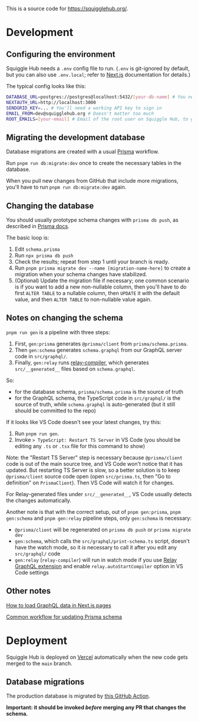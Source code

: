 This is a source code for https://squigglehub.org/.

# Development

## Configuring the environment

Squiggle Hub needs a `.env` config file to run. (`.env` is git-ignored by default, but you can also use `.env.local`; refer to [Next.js](https://nextjs.org/docs/pages/building-your-application/configuring/environment-variables) documentation for details.)

The typical config looks like this:

```bash
DATABASE_URL=postgres://postgres@localhost:5432/[your-db-name] # You need a Postgres database; on macOS the easiest option is https://postgresapp.com/
NEXTAUTH_URL=http://localhost:3000
SENDGRID_KEY=... # You'll need a working API key to sign in
EMAIL_FROM=dev@squigglehub.org # Doesn't matter too much
ROOT_EMAILS=[your-email] # Email of the root user on Squiggle Hub, to get extra permissions
```

## Migrating the development database

Database migrations are created with a usual [Prisma](https://www.prisma.io/) workflow.

Run `pnpm run db:migrate:dev` once to create the necessary tables in the database.

When you pull new changes from GitHub that include more migrations, you'll have to run `pnpm run db:migrate:dev` again.

## Changing the database

You should usually prototype schema changes with `prisma db push`, as described in [Prisma docs](https://www.prisma.io/docs/orm/prisma-migrate/workflows/prototyping-your-schema).

The basic loop is:

1. Edit `schema.prisma`
2. Run `npx prisma db push`
3. Check the results; repeat from step 1 until your branch is ready.
4. Run `pnpm prisma migrate dev --name [migration-name-here]` to create a migration when your schema changes have stabilized.
5. (Optional) Update the migration file if necessary; one common scenario is if you want to add a new non-nullable column, then you'll have to do first `ALTER TABLE` to a nullable column, then `UPDATE` it with the default value, and then `ALTER TABLE` to non-nullable value again.

## Notes on changing the schema

`pnpm run gen` is a pipeline with three steps:

1. First, `gen:prisma` generates `@prisma/client` from `prisma/schema.prisma`.
2. Then `gen:schema` generates `schema.graphql` from our GraphQL server code in `src/graphql/`.
3. Finally, `gen:relay` runs [relay-compiler](https://relay.dev/docs/guides/compiler/), which generates `src/__generated__` files based on `schema.graphql`.

So:

- for the database schema, `prisma/schema.prisma` is the source of truth
- for the GraphQL schema, the TypeScript code in `src/graphql/` is the source of truth, while `schema.graphql` is auto-generated (but it still should be committed to the repo)

If it looks like VS Code doesn't see your latest changes, try this:

1. Run `pnpm run gen`.
2. Invoke `> TypeScript: Restart TS Server` in VS Code (you should be editing any `.ts` or `.tsx` file for this command to show)

Note: the "Restart TS Server" step is necessary because `@prisma/client` code is out of the main source tree, and VS Code won't notice that it has updated. But restarting TS Server is slow, so a better solution is to keep `@prisma/client` source code open (open `src/prisma.ts`, then "Go to definition" on `PrismaClient`). Then VS Code will watch it for changes.

For Relay-generated files under `src/__generated__`, VS Code usually detects the changes automatically.

Another note is that with the correct setup, out of `pnpm gen:prisma`, `pnpm gen:schema` and `pnpm gen:relay` pipeline steps, only `gen:schema` is necessary:

- `@prisma/client` will be regenerated on `prisma db push` or `prisma migrate dev`
- `gen:schema`, which calls the `src/graphql/print-schema.ts` script, doesn't have the watch mode, so it _is_ necessary to call it after you edit any `src/graphql/` code
- `gen:relay` (`relay-compiler`) will run in watch mode if you use [Relay GraphQL extension](https://marketplace.visualstudio.com/items?itemName=meta.relay) and enable `relay.autoStartCompiler` option in VS Code settings

## Other notes

[How to load GraphQL data in Next.js pages](/docs/relay-pages.md)

[Common workflow for updating Prisma schema](https://www.prisma.io/docs/orm/prisma-migrate/workflows/prototyping-your-schema)

# Deployment

Squiggle Hub is deployed on [Vercel](https://vercel.com/) automatically when the new code gets merged to the `main` branch.

## Database migrations

The production database is migrated by [this GitHub Action](https://github.com/quantified-uncertainty/squiggle/blob/main/.github/workflows/prisma-migrate-prod.yml).

**Important: it should be invoked _before_ merging any PR that changes the schema.**
